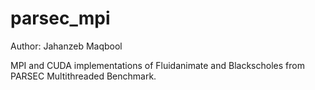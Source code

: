 parsec_mpi
==========

Author: Jahanzeb Maqbool

MPI and CUDA implementations of Fluidanimate and Blackscholes from PARSEC Multithreaded Benchmark.
